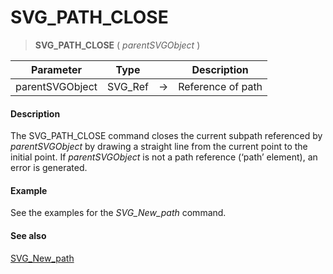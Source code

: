 # SVG_PATH_CLOSE

>**SVG_PATH_CLOSE** ( *parentSVGObject* )

| Parameter | Type |  | Description |
| --- | --- | --- | --- |
| parentSVGObject | SVG_Ref | &#8594; | Reference of path |



#### Description 

The SVG\_PATH\_CLOSE command closes the current subpath referenced by *parentSVGObject* by drawing a straight line from the current point to the initial point. If *parentSVGObject* is not a path reference (‘path’ element), an error is generated.

#### Example 

See the examples for the *SVG\_New\_path* command.

#### See also 

[SVG\_New\_path](SVG%5FNew%5Fpath.md)  